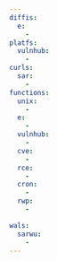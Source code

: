 ```yaml
---
diffis:
  e:
    -
platfs:
  vulnhub:
    -
curls:
  sar:
    -
functions:
  unix:
    -
  e:
    -
  vulnhub:
    -
  cve:
    -
  rce:
    -
  cron:
    -
  rwp:
    -

wals:
  sarwu:
    -
---
```

